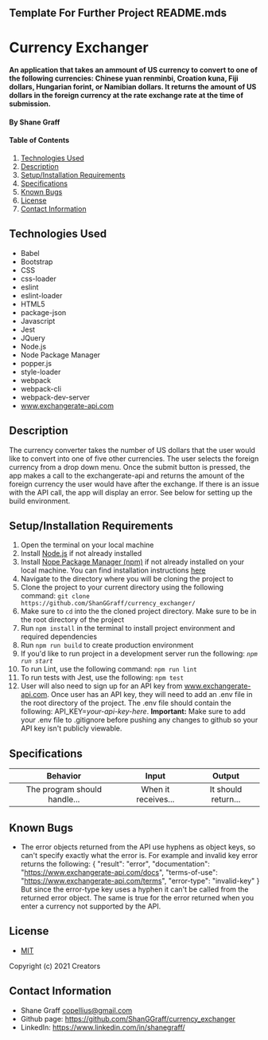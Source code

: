 ## Template For Further Project README.mds

# Currency Exchanger

#### An application that takes an ammount of US currency to convert to one of the following currencies: Chinese yuan renminbi, Croation kuna, Fiji dollars, Hungarian forint, or Namibian dollars. It returns the amount of US dollars in the foreign currency at the rate exchange rate at the time of submission.

#### **By Shane Graff**

#### Table of Contents

1. [Technologies Used](#technologies)
2. [Description](#description)
3. [Setup/Installation Requirements](#setup)
4. [Specifications](#specs)
5. [Known Bugs](#bugs)
6. [License](#license)
7. [Contact Information](#contact)

## Technologies Used <a id="technologies"></a>

* Babel
* Bootstrap
* CSS
* css-loader
* eslint
* eslint-loader
* HTML5
* package-json
* Javascript
* Jest
* JQuery
* Node.js
* Node Package Manager
* popper.js
* style-loader
* webpack
* webpack-cli
* webpack-dev-server
* www.exchangerate-api.com

## Description <a id="description"></a>

The currency converter takes the number of US dollars that the user would like to convert into one of five other currencies. The user selects the foreign currency from a drop down menu. Once the submit button is pressed, the app makes a call to the exchangerate-api and returns the amount of the foreign currency the user would have after the exchange. If there is an issue with the API call, the app will display an error.
See below for setting up the build environment.

## Setup/Installation Requirements <a id="setup"></a>

1. Open the terminal on your local machine
2. Install [Node.js](https://nodejs.org/en/) if not already installed
3. Install [Nope Package Manager (npm)](https://www.npmjs.com/) if not already installed on your local machine. You can find installation instructions [here](https://www.learnhowtoprogram.com/intermediate-javascript/getting-started-with-javascript/installing-node-js)
4. Navigate to the directory where you will be cloning the project to
5. Clone the project to your current directory using the following command: `git clone https://github.com/ShanGGraff/currency_exchanger/`
6. Make sure to `cd` into the the cloned project directory. Make sure to be in the root directory of the project
7. Run `npm install` in the terminal to install project environment and required dependencies 
8. Run `npm run build` to create production environment
9. If you'd like to run project in a development server run the following: _`npm run start`_
10. To run Lint, use the following command: `npm run lint`
11. To run tests with Jest, use the following: `npm test`
12. User will also need to sign up for an API key from www.exchangerate-api.com. Once user has an API key, they will need to add an .env file in the root directory of the project. The .env file should contain the following: API_KEY=_your-api-key-here_.  **Important:** Make sure to add your .env file to .gitignore before pushing any changes to github so your API key isn't publicly viewable. 

## Specifications <a id="specs"></a>

| Behavior | Input | Output |
|:---:|:---:|:---:|
| The program should handle... | When it receives... | It should return... |

## Known Bugs <a id="bugs"></a>
* The error objects returned from the API use hyphens as object keys, so can't specify exactly what the error is. For example and invalid key error returns the following:
{
    "result": "error",
    "documentation": "https://www.exchangerate-api.com/docs",
    "terms-of-use": "https://www.exchangerate-api.com/terms",
    "error-type": "invalid-key"
}
But since the error-type key uses a hyphen it can't be called from the returned error object. The same is true for the error returned when you enter a currency not supported by the API.

## License
* [MIT](https://choosealicense.com/licenses/mit/)

Copyright (c) 2021 Creators 

## Contact Information <a id="contact"></a>

* Shane Graff <copellius@gmail.com>
* Github page: https://github.com/ShanGGraff/currency_exchanger
* LinkedIn: https://www.linkedin.com/in/shanegraff/